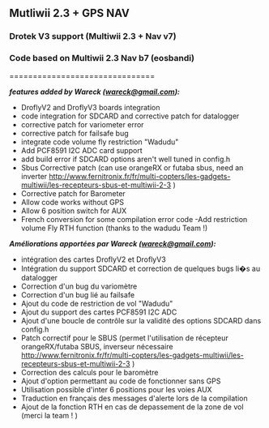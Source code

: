## Mutliwii 2.3 + GPS NAV 
### Drotek V3 support (Multiwii 2.3 + Nav v7)
### Code based on Multiwii 2.3 Nav b7 (eosbandi)
===============================

_**features added by Wareck (wareck@gmail.com):**_

- DroflyV2 and DroflyV3 boards integration
- code integration for SDCARD and corrective patch for datalogger
- corrective patch for variometer error
- corrective patch for failsafe bug
- integrate code volume fly restriction "Wadudu"
- Add PCF8591 I2C ADC card support
- add build error if SDCARD options aren't well tuned in config.h
- Sbus Corrective patch (can use orangeRX or futaba sbus, need an inverter http://www.fernitronix.fr/fr/multi-copters/les-gadgets-multiwii/les-recepteurs-sbus-et-multiwii-2-3 )
- Corrective patch for Barometer
- Allow code works without GPS
- Allow 6 position switch for AUX
- French conversion for some compilation error code
-Add restriction volume Fly RTH function (thanks to the wadudu Team !)

_**Améliorations apportées par Wareck (wareck@gmail.com):**_
- intégration des cartes DroflyV2 et DroflyV3
- Intégration du support SDCARD et correction de quelques bugs li�s au datalogger
- Correction d'un bug du variomètre
- Correction d'un bug lié au failsafe
- Ajout du code de restriction de vol "Wadudu"
- Ajout du support des cartes PCF8591 I2C ADC
- Ajout d'une boucle de contrôle sur la validité des options SDCARD dans config.h
- Patch correctif pour le SBUS (permet l'utilisation de récepteur orangeRX/futaba SBUS, inverseur nécessaire http://www.fernitronix.fr/fr/multi-copters/les-gadgets-multiwii/les-recepteurs-sbus-et-multiwii-2-3 )
- Correction des calculs pour le baromètre
- Ajout d'option permettant au code de fonctionner sans GPS
- Utilisation possible d'inter 6 positions pour les voies AUX
- Traduction en français des messages d'alerte lors de la compilation
- Ajout de la fonction RTH en cas de depassement de la zone de vol (merci la team ! )
